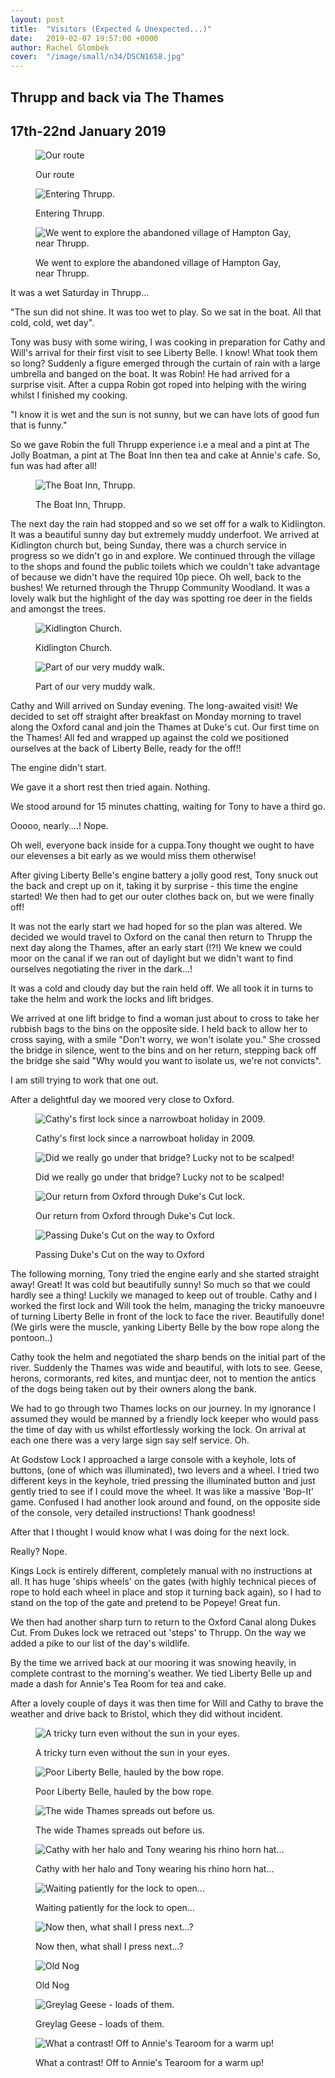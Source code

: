 ```yaml
---
layout: post
title:  "Visitors (Expected & Unexpected...)"
date:   2019-02-07 19:57:00 +0000
author: Rachel Glombek
cover:  "/image/small/n34/DSCN1658.jpg"
---
```


<h2>Thrupp and back via The Thames</h2>
<h2>17th-22nd January 2019</h2>

<figure>
 <img src="{{site.baseurl}}/image/maps/n34map.png" alt="Our route" >
 <figcaption>
 <p>Our route</p>
 </figcaption>
</figure>

 <figure>
 <img src="{{site.baseurl}}/image/small/n34/DSCN1578.jpg" alt="Entering Thrupp." >
 <figcaption>
 <p>Entering Thrupp.</p>
 </figcaption>
</figure>

<figure>
 <img src="{{site.baseurl}}/image/small/n34/DSCN1590.jpg" alt="We went to explore the abandoned village of Hampton Gay, near Thrupp." >
 <figcaption>
 <p>We went to explore the abandoned village of Hampton Gay, near Thrupp.</p>
 </figcaption>
</figure>

<p>It was a wet Saturday in Thrupp...</p>

<p>"The sun did not shine. It was too wet to play. So we sat in the boat. All that cold, cold, wet day".</p>

<p>Tony was busy with some wiring, I was cooking in preparation for Cathy and Will's arrival for their first visit to see Liberty Belle. I know! What took them so long? Suddenly a figure emerged through the curtain of rain with a large umbrella and banged on the boat. It was Robin! He had arrived for a surprise visit. After a cuppa Robin got roped into helping with the wiring whilst I finished my cooking.</p>

<p>"I know it is wet and the sun is not sunny, but we can have lots of good fun that is funny."</p>

<p>So we gave Robin the full Thrupp experience i.e a meal and a pint at The Jolly Boatman, a pint at The Boat Inn then tea and cake at Annie's cafe. So, fun was had after all!</p>

<figure>
 <img src="{{site.baseurl}}/image/small/n34/IMG-20190117-WA0000.jpg" alt="The Boat Inn, Thrupp." >
 <figcaption>
 <p>The Boat Inn, Thrupp.</p>
 </figcaption>
</figure>

<p>The next day the rain had stopped and so we set off for a walk to Kidlington. It was a beautiful sunny day but extremely muddy underfoot. We arrived at Kidlington church but, being Sunday, there was a church service in progress so we didn't go in and explore. We continued through the village to the shops and found the public toilets which we couldn't take advantage of because we didn't have the required 10p piece. Oh well, back to the bushes! We returned through the Thrupp Community Woodland. It was a lovely walk but the highlight of the day was spotting roe deer in the fields and amongst the trees.</p>

<figure>
 <img src="{{site.baseurl}}/image/small/n34/DSCN1684.jpg" alt="Kidlington Church." >
 <figcaption>
 <p>Kidlington Church.</p>
 </figcaption>
</figure>

<figure>
 <img src="{{site.baseurl}}/image/small/n34/IMG_20190120_120624.jpg" alt="Part of our very muddy walk." >
 <figcaption>
 <p>Part of our very muddy walk.</p>
 </figcaption>
</figure>

<p>Cathy and Will arrived on Sunday evening. The long-awaited visit!
We decided to set off straight after breakfast on Monday morning to travel along the Oxford canal and join the Thames at Duke's cut. Our first time on the Thames! All fed and wrapped up against the cold we positioned ourselves at the back of Liberty Belle, ready for the off!!
<p>The engine didn't start.</p>
<p>We gave it a short rest then tried again. Nothing.</p>
<p>We stood around for 15 minutes chatting, waiting for Tony to have a third go.</p>
<p>Ooooo, nearly....! Nope.</p>
<p>Oh well, everyone back inside for a cuppa.Tony thought we ought to have our elevenses a bit early as we would miss them otherwise!</p>

<p>After giving Liberty Belle's engine battery a jolly good rest, Tony snuck out the back and crept up on it, taking it by surprise - this time the engine started! We then had to get our outer clothes back on, but we were finally off!</p>

<p>It was not the early start we had hoped for so the plan was altered. We decided we would travel to Oxford on the canal then return to Thrupp the next day along the Thames, after an early start (!?!) We knew we could moor on the canal if we ran out of daylight but we didn't want to find ourselves negotiating the river in the dark...!</p>

<p>It was a cold and cloudy day but the rain held off. We all took it in turns to take the helm and work the locks and lift bridges.</p>
<p>We arrived at one lift bridge to find a woman just about to cross to take her rubbish bags to the bins on the opposite side. I held back to allow her to cross saying, with a smile "Don't worry, we won't isolate you." She crossed the bridge in silence, went to the bins and on her return, stepping back off the bridge she said "Why would you want to isolate us, we're not convicts".</p>

<p>I am still trying to work that one out.</p>

<p>After a delightful day we moored very close to Oxford.</p>

<figure>
 <img src="{{site.baseurl}}/image/small/n34/DSCN1592.jpg" alt="Cathy's first lock since a narrowboat holiday in 2009." >
 <figcaption>
 <p>Cathy's first lock since a narrowboat holiday in 2009.</p>
 </figcaption>
</figure>

<figure>
 <img src="{{site.baseurl}}/image/small/n34/DSCN1634.jpg" alt="Did we really go under that bridge? Lucky not to be scalped!" >
 <figcaption>
 <p>Did we really go under that bridge? Lucky not to be scalped!</p>
 </figcaption>
</figure>

<figure>
 <img src="{{site.baseurl}}/image/small/n34/DSCN1656.jpg" alt="Our return from Oxford through Duke's Cut lock." >
 <figcaption>
 <p>Our return from Oxford through Duke's Cut lock.</p>
 </figcaption>
</figure>


<figure>
 <img src="{{site.baseurl}}/image/small/n34/DSCN1598.jpg" alt="Passing Duke's Cut on the way to Oxford" >
 <figcaption>
 <p>Passing Duke's Cut on the way to Oxford</p>
</figcaption>
</figure>

<p>The following morning, Tony tried the engine early and she started straight away! Great! It was cold but beautifully sunny! So much so that we could hardly see a thing! Luckily we managed to keep out of trouble. Cathy and I worked the first lock and Will took the helm, managing the tricky manoeuvre of turning Liberty Belle in front of the lock to face the river. Beautifully done! (We girls were the muscle, yanking Liberty Belle by the bow rope along the pontoon..)</p>

<p>Cathy took the helm and negotiated the sharp bends on the initial part of the river. Suddenly the Thames was wide and beautiful, with lots to see. Geese, herons, cormorants, red kites, and muntjac deer, not to mention the antics of the dogs being taken out by their owners along the bank.</p>

<p>We had to go through two Thames locks on our journey. In my ignorance I assumed they would be manned by a friendly lock keeper who would pass the time of day with us whilst effortlessly working the lock. On arrival at each one there was a very large sign say self service. Oh.</p>

<p>At Godstow Lock I approached a large console with a keyhole, lots of buttons, (one of which was illuminated), two levers and a wheel. I tried two different keys in the keyhole, tried pressing the illuminated button and just gently tried to see if I could move the wheel. It was like a massive 'Bop-It' game. Confused I had another look around and found, on the opposite side of the console, very detailed instructions! Thank goodness!</p>

<p>After that I thought I would know what I was doing for the next lock.</p>
<p>Really? Nope.</p>

<p>Kings Lock is entirely different, completely manual with no instructions at all. It has huge 'ships wheels' on the gates (with highly technical pieces of rope to hold each wheel in place and stop it turning back again), so I had to stand on the top of the gate and pretend to be Popeye! Great fun.</p>

<p>We then had another sharp turn to return to the Oxford Canal along Dukes Cut. From Dukes lock we retraced out 'steps' to Thrupp. On the way we added a pike to our list of the day's wildlife.</p>

<p>By the time we arrived back at our mooring it was snowing heavily, in complete contrast to the morning's weather. We tied Liberty Belle up and made a dash for Annie's Tea Room for tea and cake.</p>

<p>After a lovely couple of days it was then time for Will and Cathy to brave the weather and drive back to Bristol, which they did without incident.</p>

<figure>
 <img src="{{site.baseurl}}/image/small/n34/DSCN1603.jpg" alt="A tricky turn even without the sun in your eyes." >
 <figcaption>
 <p>A tricky turn even without the sun in your eyes.</p>
 </figcaption>
</figure>

<figure>
 <img src="{{site.baseurl}}/image/small/n34/DSCN1604.jpg" alt="Poor Liberty Belle, hauled by the bow rope." >
 <figcaption>
 <p>Poor Liberty Belle, hauled by the bow rope.</p>
 </figcaption>
</figure>


<figure>
 <img src="{{site.baseurl}}/image/small/n34/DSCN1623.jpg" alt="The wide Thames spreads out before us." >
 <figcaption>
 <p>The wide Thames spreads out before us.</p>
 </figcaption>
</figure>

<figure>
 <img src="{{site.baseurl}}/image/small/n34/DSCN1625.jpg" alt="Cathy with her halo and Tony wearing his rhino horn hat..." >
 <figcaption>
 <p>Cathy with her halo and Tony wearing his rhino horn hat...</p>
 </figcaption>
</figure>

<figure>
 <img src="{{site.baseurl}}/image/small/n34/DSCN1629.jpg" alt="Waiting patiently for the lock to open..." >
 <figcaption>
 <p>Waiting patiently for the lock to open...</p>
 </figcaption>
</figure>

<figure>
 <img src="{{site.baseurl}}/image/small/n34/DSCN1630.jpg" alt="Now then, what shall I press next...?" >
 <figcaption>
 <p>Now then, what shall I press next...?</p>
 </figcaption>
</figure>

<figure>
 <img src="{{site.baseurl}}/image/small/n34/DSCN1607.jpg" alt="Old Nog" >
 <figcaption>
 <p>Old Nog</p>
 </figcaption>
</figure>

<figure>
 <img src="{{site.baseurl}}/image/small/n34/DSCN1619.jpg" alt="Greylag Geese - loads of them." >
 <figcaption>
 <p>Greylag Geese - loads of them.</p>
 </figcaption>
</figure>

<figure>
 <img src="{{site.baseurl}}/image/small/n34/DSCN1658.jpg" alt="What a contrast! Off to Annie's Tearoom for a warm up!" >
 <figcaption>
 <p>What a contrast! Off to Annie's Tearoom for a warm up!</p>
 </figcaption>
</figure>
